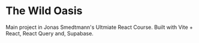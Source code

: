 # The Wild Oasis

Main project in Jonas Smedtmann's Ultmiate React Course. Built with Vite + React, React Query and, Supabase.
